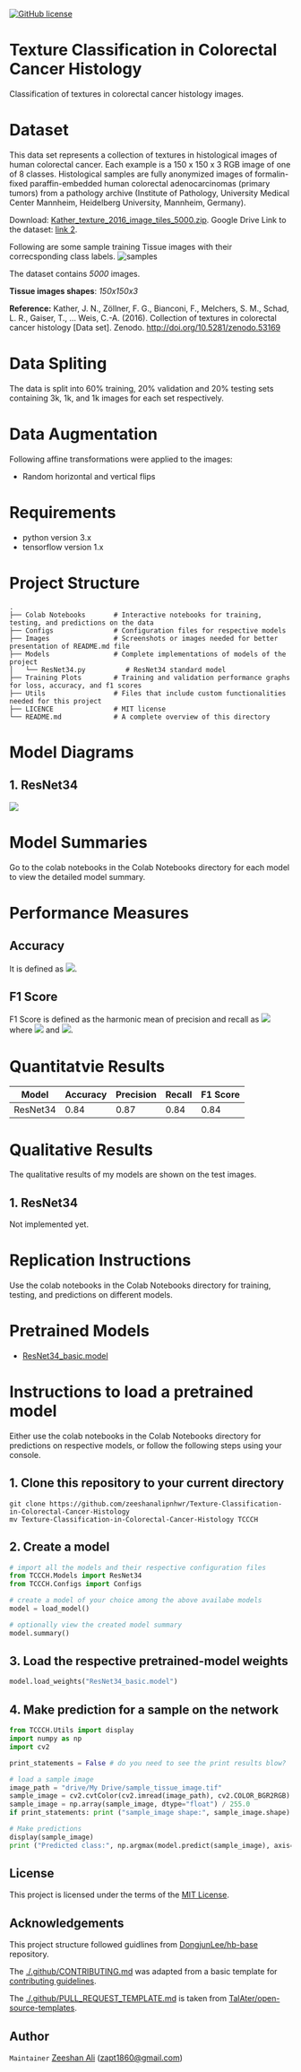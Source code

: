 [![GitHub license](https://img.shields.io/badge/license-MIT-blue.svg)](https://github.com/zeeshanalipnhwr/Texture-Classification-in-Colorectal-Cancer-Histology/blob/master/LICENSE)

# Texture Classification in Colorectal Cancer Histology
Classification of textures in colorectal cancer histology images.

# Dataset
This data set represents a collection of textures in histological images of human colorectal cancer. Each example is a 150 x 150 x 3 RGB image of one of 8 classes. Histological samples are fully anonymized images of formalin-fixed paraffin-embedded human colorectal adenocarcinomas (primary tumors) from a pathology archive (Institute of Pathology, University Medical Center Mannheim, Heidelberg University, Mannheim, Germany).

Download: [Kather_texture_2016_image_tiles_5000.zip](https://zenodo.org/record/53169/files/Kather_texture_2016_image_tiles_5000.zip?download=1). Google Drive Link to the dataset: [link 2](https://drive.google.com/file/d/1auURSHx5iolWqoaD6UTnRyen-B_E0CTK/view?usp=sharing).

Following are some sample training Tissue images with their correcsponding class labels.
![samples](https://github.com/zeeshanalipnhwr/Texture-Classification-in-Colorectal-Cancer-Histology/blob/master/Images/samples.JPG)

The dataset contains *5000* images.

**Tissue images shapes**: *150x150x3*

**Reference:** Kather, J. N., Zöllner, F. G., Bianconi, F., Melchers, S. M., Schad, L. R., Gaiser, T., … Weis, C.-A. (2016). Collection of textures in colorectal cancer histology [Data set]. Zenodo. http://doi.org/10.5281/zenodo.53169

# Data Spliting
The data is split into 60% training, 20% validation and 20% testing sets containing 3k, 1k, and 1k images for each set respectively.

# Data Augmentation
Following affine transformations were applied to the images:
- Random horizontal and vertical flips

# Requirements
- python version 3.x
- tensorflow version 1.x

# Project Structure

    .
    ├── Colab Notebooks       # Interactive notebooks for training, testing, and predictions on the data
    ├── Configs               # Configuration files for respective models
    ├── Images                # Screenshots or images needed for better presentation of README.md file
    ├── Models                # Complete implementations of models of the project
    │   └── ResNet34.py          # ResNet34 standard model
    ├── Training Plots        # Training and validation performance graphs for loss, accuracy, and f1 scores
    ├── Utils                 # Files that include custom functionalities needed for this project
    ├── LICENCE               # MIT license
    └── README.md             # A complete overview of this directory


# Model Diagrams
## 1. ResNet34
<img src="https://github.com/zeeshanalipnhwr/Texture-Classification-in-Colorectal-Cancer-Histology/blob/master/Images/resnet34.png">

# Model Summaries
Go to the colab notebooks in the Colab Notebooks directory for each model to view the detailed model summary.

# Performance Measures

## Accuracy
It is defined as <img src="https://render.githubusercontent.com/render/math?math=accuracy = \frac{TP%2BTN}{TP%2BFP%2BTN%2BFN}">.

## F1 Score
F1 Score is defined as the harmonic mean of precision and recall as <img src="https://render.githubusercontent.com/render/math?math=F_1=\frac{2}{\frac{1}{precision}%2B\frac{1}{recall}}"> where <img src="https://render.githubusercontent.com/render/math?math=precision=\frac{TP}{TP%2BFP}"> and <img src="https://render.githubusercontent.com/render/math?math=recall=\frac{TP}{TP%2BFN}">.

# Quantitatvie Results
| Model | Accuracy | Precision | Recall | F1 Score |
| ------------- | ------------- | ------------- | ------------- | ------------- |
| ResNet34 | 0.84 | 0.87 | 0.84 | 0.84 |

# Qualitative Results
The qualitative results of my models are shown on the test images.

## 1. ResNet34
Not implemented yet.

# Replication Instructions
Use the colab notebooks in the Colab Notebooks directory for training, testing, and predictions on different models.

# Pretrained Models
- [ResNet34_basic.model](https://drive.google.com/file/d/1yFMnJefgXs0pgjwBaPIRmS5dJtmv0RSR/view?usp=sharing)

# Instructions to load a pretrained model
Either use the colab notebooks in the Colab Notebooks directory for predictions on respective models, or follow the following steps using your console.
## 1. Clone this repository to your current directory

    git clone https://github.com/zeeshanalipnhwr/Texture-Classification-in-Colorectal-Cancer-Histology
    mv Texture-Classification-in-Colorectal-Cancer-Histology TCCCH

## 2. Create a model

```python
# import all the models and their respective configuration files
from TCCCH.Models import ResNet34
from TCCCH.Configs import Configs
```

```python
# create a model of your choice among the above availabe models
model = load_model()
```

```python
# optionally view the created model summary
model.summary()
```

## 3. Load the respective pretrained-model weights

```python
model.load_weights("ResNet34_basic.model")
```

## 4. Make prediction for a sample on the network

```python
from TCCCH.Utils import display
import numpy as np
import cv2

print_statements = False # do you need to see the print results blow?

# load a sample image
image_path = "drive/My Drive/sample_tissue_image.tif"
sample_image = cv2.cvtColor(cv2.imread(image_path), cv2.COLOR_BGR2RGB)
sample_image = np.array(sample_image, dtype="float") / 255.0
if print_statements: print ("sample_image shape:", sample_image.shape)

# Make predictions
display(sample_image)
print ("Predicted class:", np.argmax(model.predict(sample_image), axis=-1))
```

## License
This project is licensed under the terms of the [MIT License](https://github.com/zeeshanalipnhwr/Texture-Classification-in-Colorectal-Cancer-Histology/blob/master/LICENSE).

## Acknowledgements
This project structure followed guidlines from [DongjunLee/hb-base](https://github.com/DongjunLee/hb-base) repository.

The [./.github/CONTRIBUTING.md](https://github.com/zeeshanalipnhwr/Semantic-Segmentation-Keras/blob/master/.github/CONTRIBUTING.md) was adapted from a basic template for [contributing guidelines](https://gist.github.com/briandk/3d2e8b3ec8daf5a27a62).

The [./.github/PULL_REQUEST_TEMPLATE.md](https://github.com/zeeshanalipnhwr/Semantic-Segmentation-Keras/blob/master/.github/PULL_REQUEST_TEMPLATE.md) is taken from [TalAter/open-source-templates](https://github.com/zeeshanalipnhwr/Semantic-Segmentation-Keras/blob/master/.github/PULL_REQUEST_TEMPLATE.md).

## Author
`Maintainer` [Zeeshan Ali](https://github.com/zeeshanalipnhwr) (zapt1860@gmail.com)
